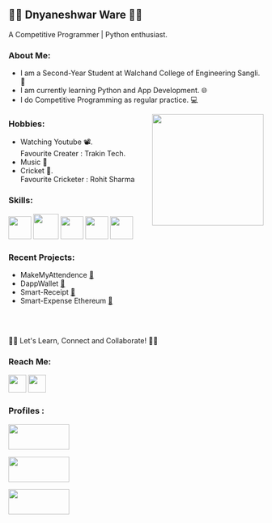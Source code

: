 ## 👨‍💻 Dnyaneshwar Ware 👨‍💻
A Competitive Programmer | Python enthusiast.

### About Me:
+ I am a Second-Year Student at Walchand College of Engineering Sangli. 🏫
+ I am currently learning Python and App Development. 🌐
+ I do Competitive Programming as regular practice. 💻

<img align="right" src="https://media.giphy.com/media/dZX3AduGrY3uJ7qCsx/source.gif" width="220">

### Hobbies:
  + Watching Youtube 📽.<br>
  Favourite Creater : Trakin Tech. 
  + Music 🎵
  + Cricket 🏏.<br>
  Favourite Cricketer : Rohit Sharma
  
### Skills:  
<img src="https://image.flaticon.com/icons/svg/1822/1822899.svg" width="45"> <img src="https://cdn.iconscout.com/icon/free/png-512/c-programming-569564.png" width="50">  <img src="https://user-images.githubusercontent.com/42747200/46140125-da084900-c26d-11e8-8ea7-c45ae6306309.png" width="45">   <img src="https://www.pinclipart.com/picdir/big/336-3367489_mongodb-mongodb-nosql-logo-clipart.png" width="45" height="45"> 
<img src="https://cdn.freebiesupply.com/logos/thumbs/2x/nodejs-1-logo.png" width="45" height="45">
  
### Recent Projects:
  + MakeMyAttendence <a href="https://github.com/Dnyaneshwar-dev/makemyattendance-api"> 📎 </a>
  + DappWallet  <a href="https://github.com/Dnyaneshwar-dev/DappWallet"> 📎 </a>
  + Smart-Receipt <a href="https://github.com/Dnyaneshwar-dev/Smart-Receipt-Generator"> 📎 </a>
  + Smart-Expense Ethereum <a href="https://github.com/Dnyaneshwar-dev/Smart-Expense"> 📎 </a>

<br>
<br>


🤝🏻 Let's Learn, Connect and Collaborate! 🤝🏻

### Reach Me:
<a href="https://www.linkedin.com/in/dnyaneshwar2023/"><img src="https://image.flaticon.com/icons/svg/174/174857.svg" width="35"></a>   <a href="https://www.instagram.com/dnyaneshwar9987/"><img src="https://image.flaticon.com/icons/svg/174/174855.svg" width="35"></a>    

### Profiles :
<a href="https://codeforces.com/profile/CodingBeast23"><img src = "https://sta.codeforces.com/s/26835/images/codeforces-logo-with-telegram.png" width = "120" height = "50"></a>

<a href="https://www.codechef.com/users/dpw4112001"><img src = "https://www.codechef.com/sites/all/themes/abessive/logo.svg" width = "120" height = "50"></a>

<a href="https://www.hackerearth.com/@dpw4112001"><img src = "https://blog-c7ff.kxcdn.com/blog/wp-content/uploads/2015/09/logo_new.png" width = "120" height = "50"></a>



